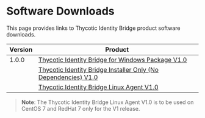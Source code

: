 [title]: # (Software Downloads)
[tags]: # (links)
[priority]: # (3)
# Software Downloads

This page provides links to Thycotic Identity Bridge product software downloads.

| Version | Product |
| ----- | ----- |
| 1.0.0 | [Thycotic Identity Bridge for Windows Package V1.0](https://tmsnuget.thycotic.com/software/IdBridge/ThycoticIdentityBridge_x86_64_v1.0.70.0.exe) |
| | [Thycotic Identity Bridge Installer Only (No Dependencies) V1.0](https://tmsnuget.thycotic.com/software/IdBridge/ADBridge.Installer_x86_64_v1.0.70.0.msi) |
| | [Thycotic Identity Bridge Linux Agent V1.0](https://tmsnuget.thycotic.com/software/IdBridge/pmagent_x86_64_v1.0.70.0.rpm) |

>**Note**: The Thycotic Identity Bridge Linux Agent V1.0 is to be used on CentOS 7 and RedHat 7 only for the V1 release.

